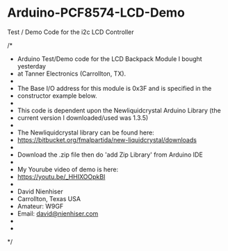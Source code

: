 # Arduino-PCF8574-LCD-Demo
Test / Demo Code for the i2c LCD Controller 

/* 
 *  Arduino Test/Demo code for the LCD Backpack Module I bought yesterday
 *  at Tanner Electronics (Carrollton, TX).
 *  
 *  The Base I/O address for this module is 0x3F and is specified in the
 *  constructor example below.
 *  
 *  This code is dependent upon the Newliquidcrystal Arduino Library (the
 *  current version I downloaded/used was 1.3.5)
 *  
 *  The Newliquidcrystal library can be found here:
 *  https://bitbucket.org/fmalpartida/new-liquidcrystal/downloads
 *  
 *  Download the .zip file then do 'add Zip Library' from Arduino IDE
 *  
 *  My Yourube video of demo is here:
 *  https://youtu.be/_HHIXOOpkBI
 *  
 *  David Nienhiser
 *  Carrollton, Texas USA
 *  Amateur: W9GF
 *  Email:  david@nienhiser.com
 *  
 *  
*/
